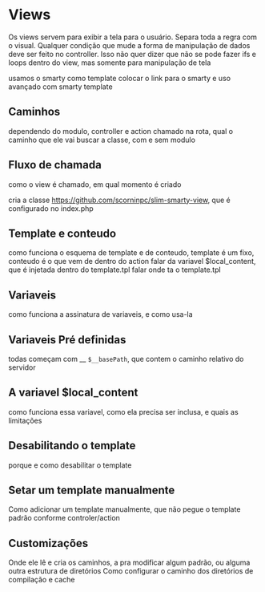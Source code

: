 # Views

Os views servem para exibir a tela para o usuário. Separa toda a regra com o visual. Qualquer condição que mude a forma de manipulação de dados deve ser feito no controller. Isso não quer dizer que não se pode fazer ifs e loops dentro do view, mas somente para manipulação de tela

usamos o smarty como template
colocar o link para o smarty e uso avançado com smarty template

## Caminhos

dependendo do modulo, controller e action chamado na rota, qual o caminho que ele vai buscar a classe, com e sem modulo

## Fluxo de chamada

como o view é chamado, em qual momento é criado

cria a classe https://github.com/scorninpc/slim-smarty-view, que é configurado no index.php

## Template e conteudo

como funciona o esquema de template e de conteudo, template é um fixo, conteudo é o que vem de dentro do action
falar da variavel $local_content, que é injetada dentro do template.tpl
falar onde ta o template.tpl

## Variaveis

como funciona a assinatura de variaveis, e como usa-la

## Variaveis Pré definidas

todas começam com __
`$__basePath`, que contem o caminho relativo do servidor

## A variavel $local_content

como funciona essa variavel, como ela precisa ser inclusa, e quais as limitações

## Desabilitando o template

porque e como desabilitar o template

## Setar um template manualmente

Como adicionar um template manualmente, que não pegue o template padrão conforme controler/action

## Customizações

Onde ele lê e cria os caminhos, a pra modificar algum padrão, ou alguma outra estrutura de diretórios
Como configurar o caminho dos diretórios de compilação e cache